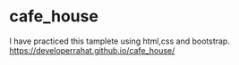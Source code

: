 # cafe_house
I have practiced this tamplete using html,css and bootstrap.
https://developerrahat.github.io/cafe_house/
